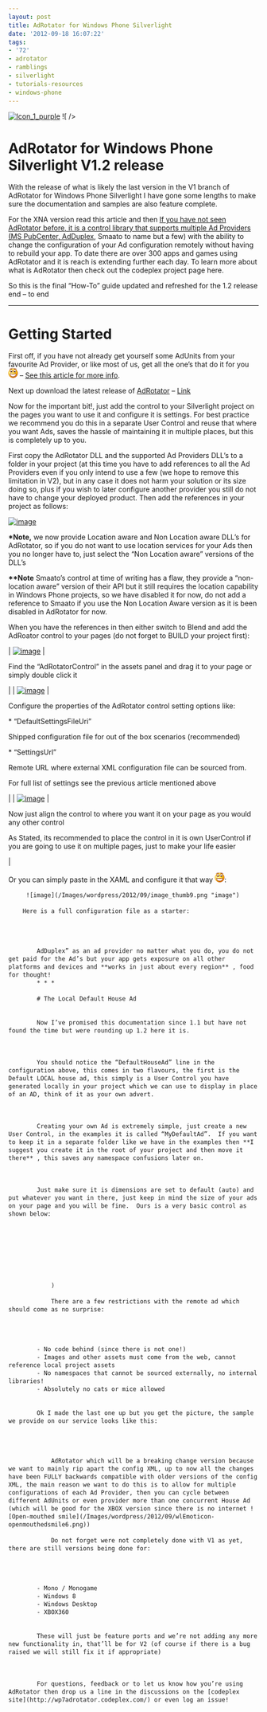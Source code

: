 ```yaml
---
layout: post
title: AdRotator for Windows Phone Silverlight
date: '2012-09-18 16:07:22'
tags:
- '72'
- adrotator
- ramblings
- silverlight
- tutorials-resources
- windows-phone
---
```


[![Icon_1_purple](/Images/wordpress/2012/09/Icon_1_purple_thumb.png "Icon\_1\_purple")](/Images/wordpress/2012/09/Icon_1_purple.png)          ![ /></p>
<h1>AdRotator for Windows Phone Silverlight V1.2 release</h1>
<p>With the release of what is likely the last version in the V1 branch of AdRotator for Windows Phone Silverlight I have gone some lengths to make sure the documentation and samples are also feature complete.</p>
<p>For the XNA version read this article and then <a href=](http://upload.wikimedia.org/wikipedia/en/thumb/9/99/Microsoft_Silverlight_logo.png/150px-Microsoft_Silverlight_logo.png)continue on to here

If you have not seen AdRotator before, it is a control library that supports multiple Ad Providers (MS PubCenter, [AdDuplex](https://www.adduplex.com/), Smaato to name but a few) with the ability to change the configuration of your Ad configuration remotely without having to rebuild your app.  To date there are over 300 apps and games using AdRotator and it is reach is extending further each day.  To learn more about what is AdRotator then check out the codeplex project page here.

So this is the final “How-To” guide updated and refreshed for the 1.2 release end – to end

* * *

# Getting Started

First off, if you have not already get yourself some AdUnits from your favourite Ad Provider, or like most of us, get all the one’s that do it for you ![Open-mouthed smile](/Images/wordpress/2012/09/wlEmoticon-openmouthedsmile6.png) – [See this article for more info](http://darkgenesis.zenithmoon.com/would-you-like-ads-with-thatintro-to-adrotator-for-wp7/).

Next up download the latest release of [AdRotator](http://wp7adrotator.codeplex.com/) – [Link](http://bit.ly/S5uI7p)

Now for the important bit!, just add the control to your Silverlight project on the pages you want to use it and configure it is settings.  For best practice we recommend you do this in a separate User Control and reuse that where you want Ads, saves the hassle of maintaining it in multiple places, but this is completely up to you.

First copy the AdRotator DLL and the supported Ad Providers DLL’s to a folder in your project (at this time you have to add references to all the Ad Providers even if you only intend to use a few (we hope to remove this limitation in V2), but in any case it does not harm your solution or its size doing so, plus if you wish to later configure another provider you still do not have to change your deployed product.  Then add the references in your project as follows:

[![image](/Images/wordpress/2012/09/image_thumb5.png "image")](/Images/wordpress/2012/09/image5.png)

**\*Note,** we now provide Location aware and Non Location aware DLL’s for AdRotator, so if you do not want to use location services for your Ads then you no longer have to, just select the “Non Location aware” versions of the DLL’s

**\*\*Note** Smaato’s control at time of writing has a flaw, they provide a “non-location aware” version of their API but it still requires the location capability in Windows Phone projects, so we have disabled it for now, do not add a reference to Smaato if you use the Non Location Aware version as it is been disabled in AdRotator for now.

When you have the references in then either switch to Blend and add the AdRoator control to your pages (do not forget to BUILD your project first):

| [![image](/Images/wordpress/2012/09/image_thumb6.png "image")](/Images/wordpress/2012/09/image6.png) | 

Find the “AdRotatorControl” in the assets panel and drag it to your page or simply double click it

 |
| [![image](/Images/wordpress/2012/09/image_thumb7.png "image")](/Images/wordpress/2012/09/image7.png) | 

Configure the properties of the AdRotator control setting options like:

\*  “DefaultSettingsFileUri”

Shipped configuration file for out of the box scenarios (recommended)

\*  “SettingsUrl”

Remote URL where external XML configuration file can be sourced from.

For full list of settings see the previous article mentioned above

 |
| [![image](/Images/wordpress/2012/09/image_thumb8.png "image")](/Images/wordpress/2012/09/image8.png) | 

Now just align the control to where you want it on your page as you would any other control

As Stated, its recommended to place the control in it is own UserControl if you are going to use it on multiple pages, just to make your life easier

 |

Or you can simply paste in the XAML and configure it that way ![Open-mouthed smile](/Images/wordpress/2012/09/wlEmoticon-openmouthedsmile6.png):

    
    
         ![image](/Images/wordpress/2012/09/image_thumb9.png "image")
        
        Here is a full configuration file as a starter:
        
        
        
        
            AdDuplex” as an ad provider no matter what you do, you do not get paid for the Ad’s but your app gets exposure on all other platforms and devices and **works in just about every region** , food for thought!
            * * *
            
            # The Local Default House Ad
            
            
            Now I’ve promised this documentation since 1.1 but have not found the time but were rounding up 1.2 here it is.
            
            
            
            You should notice the “DefaultHouseAd” line in the configuration above, this comes in two flavours, the first is the Default LOCAL house ad, this simply is a User Control you have generated locally in your project which we can use to display in place of an AD, think of it as your own advert.
            
            
            
            Creating your own Ad is extremely simple, just create a new User Control, in the examples it is called “MyDefaultAd”.  If you want to keep it in a separate folder like we have in the examples then **I suggest you create it in the root of your project and then move it there** , this saves any namespace confusions later on.
            
            
            
            Just make sure it is dimensions are set to default (auto) and put whatever you want in there, just keep in mind the size of your ads on your page and you will be fine.  Ours is a very basic control as shown below:
            
            
            
            
                
                
                    
                
                )
                
                There are a few restrictions with the remote ad which should come as no surprise:
                
            
            
            
            - No code behind (since there is not one!)
            - Images and other assets must come from the web, cannot reference local project assets
            - No namespaces that cannot be sourced externally, no internal libraries!
            - Absolutely no cats or mice allowed
            
            
            Ok I made the last one up but you get the picture, the sample we provide on our service looks like this:
            
            
            
            
                AdRotator which will be a breaking change version because we want to mainly rip apart the config XML, up to now all the changes have been FULLY backwards compatible with older versions of the config XML, the main reason we want to do this is to allow for multiple configurations of each Ad Provider, then you can cycle between different AdUnits or even provider more than one concurrent House Ad (which will be good for the XBOX version since there is no internet ![Open-mouthed smile](/Images/wordpress/2012/09/wlEmoticon-openmouthedsmile6.png))
                
                Do not forget were not completely done with V1 as yet, there are still versions being done for:
                
            
            
            
            - Mono / Monogame
            - Windows 8
            - Windows Desktop
            - XBOX360
            
            
            These will just be feature ports and we’re not adding any more new functionality in, that’ll be for V2 (of course if there is a bug raised we will still fix it if appropriate)
            
            
            
            For questions, feedback or to let us know how you’re using AdRotator then drop us a line in the discussions on the [codeplex site](http://wp7adrotator.codeplex.com/) or even log an issue!
            
            
            
        
        
        
    
    

